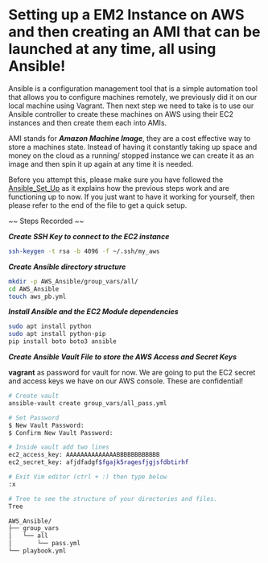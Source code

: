 # Setting up a EM2 Instance on AWS and then creating an AMI that can be launched at any time, all using Ansible!

Ansible is a configuration management tool that is a simple automation tool that allows you to configure machines remotely, we previously did it on our local machine using Vagrant. Then next step we need to take is to use our Ansible controller to create these machines on AWS using their EC2 instances and then create them each into AMIs.

AMI stands for _**Amazon Machine Image**_, they are a cost effective way to store a machines state. Instead of having it constantly taking up space and money on the cloud as a running/ stopped instance we can create it as an image and then spin it up again at any time it is needed.

Before you attempt this, please make sure you have followed the [Ansible_Set_Up](Ansible_Set_Up.md) as it explains how the previous steps work and are functioning up to now. If you just want to have it working for yourself, then please refer to the end of the file to get a quick setup.

~~ Steps Recorded ~~

_**Create SSH Key to connect to the EC2 instance**_

```bash
ssh-keygen -t rsa -b 4096 -f ~/.ssh/my_aws
```

_**Create Ansible directory structure**_


```bash
mkdir -p AWS_Ansible/group_vars/all/
cd AWS_Ansible
touch aws_pb.yml
```

_**Install Ansible and the EC2 Module dependencies**_

```bash
sudo apt install python
sudo apt install python-pip
pip install boto boto3 ansible
```

_**Create Ansible Vault File to store the AWS Access and Secret Keys**_

**vagrant** as password for vault for now. We are going to put the EC2 secret and access keys we have on our AWS console. These are confidential!

```bash
# Create vault
ansible-vault create group_vars/all_pass.yml 

# Set Password
$ New Vault Password:
$ Confirm New Vault Password:

# Inside vault add two lines
ec2_access_key: AAAAAAAAAAAAAABBBBBBBBBBBB                                      
ec2_secret_key: afjdfadgf$fgajk5ragesfjgjsfdbtirhf

# Exit Vim editor (ctrl + :) then type below
:x

# Tree to see the structure of your directories and files.
Tree

AWS_Ansible/
├── group_vars
│   └── all
│       └── pass.yml
└── playbook.yml
```


